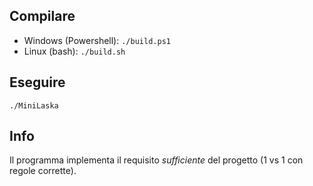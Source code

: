## Compilare

- Windows (Powershell): `./build.ps1`
- Linux (bash): `./build.sh`

## Eseguire

`./MiniLaska`

## Info

Il programma implementa il requisito _sufficiente_ del progetto (1 vs 1 con regole corrette).